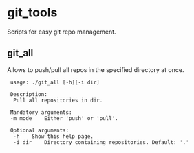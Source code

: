 git_tools
===

Scripts for easy git repo management.

git_all
---

Allows to push/pull all repos in the specified directory at once.

```
 usage: ./git_all [-h][-i dir]

 Description:
  Pull all repositories in dir.

 Mandatory arguments:
 -m mode    Either 'push' or 'pull'.

 Optional arguments:
  -h    Show this help page.
  -i dir    Directory containing repositories. Default: '.'
```